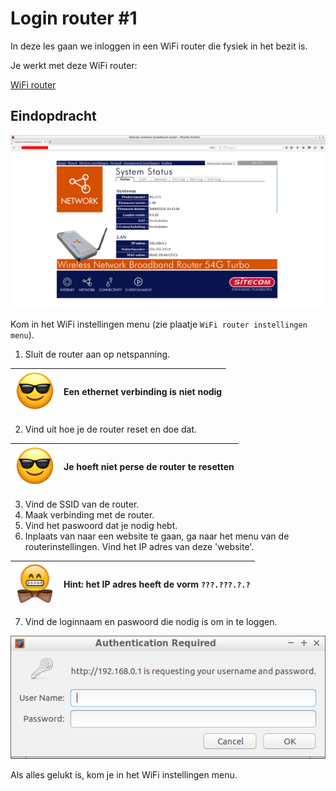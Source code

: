# Login router #1

In deze les gaan we inloggen in een WiFi router die fysiek in het bezit is.

Je werkt met deze WiFi router:

[WiFi router](login_wifi_router_1.jpg)

## Eindopdracht

![WiFi router instellingen menu](login_wifi_router_1_admin.png)

Kom in het WiFi instellingen menu (zie plaatje `WiFi router instellingen menu`).

 1. Sluit de router aan op netspanning. 

![Sunglasses](EmojiSunglasses.png) | Een ethernet verbinding is niet nodig
:-------------:|:----------------------------------------: 

 2. Vind uit hoe je de router reset en doe dat.

![Sunglasses](EmojiSunglasses.png) | Je hoeft niet perse de router te resetten
:-------------:|:----------------------------------------: 

 3. Vind de SSID van de router. 
 4. Maak verbinding met de router. 
 5. Vind het paswoord dat je nodig hebt.
 6. Inplaats van naar een website te gaan, ga naar het menu van de routerinstellingen. 
    Vind het IP adres van deze 'website'.

![Bowtie](EmojiBowtie.png) | Hint: het IP adres heeft de vorm `???.???.?.?`
:-------------:|:----------------------------------------: 

 7. Vind de loginnaam en paswoord die nodig is om in te loggen.

![WiFi router  login](login_wifi_router_1_login.png)

Als alles gelukt is, kom je in het WiFi instellingen menu.


